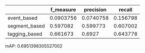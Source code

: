 |               |   f_measure |   precision |   recall |
|---------------|-------------|-------------|----------|
| event_based   |   0.0903756 |   0.0740758 | 0.156798 |
| segment_based |   0.597082  |   0.599773  | 0.607002 |
| tagging_based |   0.661673  |   0.6927    | 0.643778 |
mAP: 0.6951398305527002
